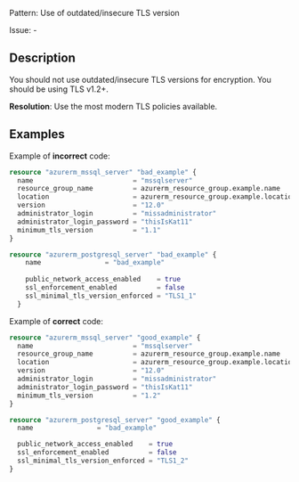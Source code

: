 Pattern: Use of outdated/insecure TLS version

Issue: -

## Description

You should not use outdated/insecure TLS versions for encryption. You should be using TLS v1.2+.

**Resolution**: Use the most modern TLS policies available.

## Examples

Example of **incorrect** code:

```terraform
resource "azurerm_mssql_server" "bad_example" {
  name                         = "mssqlserver"
  resource_group_name          = azurerm_resource_group.example.name
  location                     = azurerm_resource_group.example.location
  version                      = "12.0"
  administrator_login          = "missadministrator"
  administrator_login_password = "thisIsKat11"
  minimum_tls_version          = "1.1"
}

resource "azurerm_postgresql_server" "bad_example" {
	name                = "bad_example"
  
	public_network_access_enabled    = true
	ssl_enforcement_enabled          = false
	ssl_minimal_tls_version_enforced = "TLS1_1"
  }
```

Example of **correct** code:

```terraform
resource "azurerm_mssql_server" "good_example" {
  name                         = "mssqlserver"
  resource_group_name          = azurerm_resource_group.example.name
  location                     = azurerm_resource_group.example.location
  version                      = "12.0"
  administrator_login          = "missadministrator"
  administrator_login_password = "thisIsKat11"
  minimum_tls_version          = "1.2"
}

resource "azurerm_postgresql_server" "good_example" {
  name                = "bad_example"

  public_network_access_enabled    = true
  ssl_enforcement_enabled          = false
  ssl_minimal_tls_version_enforced = "TLS1_2"
}
```